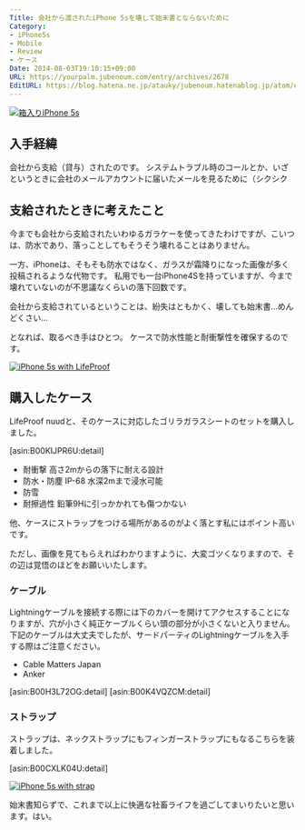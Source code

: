 ```yaml
---
Title: 会社から渡されたiPhone 5sを壊して始末書とならないために
Category:
- iPhone5s
- Mobile
- Review
- ケース
Date: 2014-08-03T19:10:15+09:00
URL: https://yourpalm.jubenoum.com/entry/archives/2678
EditURL: https://blog.hatena.ne.jp/atauky/jubenoum.hatenablog.jp/atom/entry/6653458415120886640
---
```


<a class='flickr2tag-img' href='http://www.flickr.com/photo.gne?id=14836121303' title='箱入りiPhone 5s'><img src='https://farm4.staticflickr.com/3915/14836121303_76df47fd3c.jpg' alt='箱入りiPhone 5s'></a>


<h2>入手経緯</h2>
<p>会社から支給（貸与）されたのです。
システムトラブル時のコールとか、いざというときに会社のメールアカウントに届いたメールを見るために（シクシク</p>
<h2>支給されたときに考えたこと</h2>
<p>今までも会社から支給されたいわゆるガラケーを使ってきたわけですが、こいつは、防水であり、落っことしてもそうそう壊れることはありません。</p>
<p>一方、iPhoneは、そもそも防水ではなく、ガラスが霜降りになった画像が多く投稿されるような代物です。
私用でも一台iPhone4Sを持っていますが、今まで壊れていないのが不思議なくらいの落下回数です。</p>
<p>会社から支給されているということは、紛失はともかく、壊しても始末書…めんどくさい…</p>
<p>となれば、取るべき手はひとつ。
ケースで防水性能と耐衝撃性を確保するのです。</p>

<!--more-->


<a class='flickr2tag-img' href='http://www.flickr.com/photo.gne?id=14835545423' title='iPhone 5s with LifeProof'><img src='https://farm6.staticflickr.com/5579/14835545423_358f331039.jpg' alt='iPhone 5s with LifeProof'></a>

<h2>購入したケース</h2>
<p>LifeProof nuudと、そのケースに対応したゴリラガラスシートのセットを購入しました。</p>



[asin:B00KIJPR6U:detail]


<ul>
<li>耐衝撃 高さ2mからの落下に耐える設計</li>
<li>防水・防塵 IP-68 水深2mまで浸水可能</li>
<li>防雪</li>
<li>耐擦過性 鉛筆9Hに引っかかれても傷つかない</li>
</ul>
<p>他、ケースにストラップをつける場所があるのがよく落とす私にはポイント高いです。</p>
<p>ただし、画像を見てもらえればわかりますように、大変ゴツくなりますので、その辺は覚悟のほどをお願いいたします。</p>
<h3>ケーブル</h3>
<p>Lightningケーブルを接続する際には下のカバーを開けてアクセスすることになりますが、穴が小さく純正ケーブルくらい頭の部分が小さくないと入りません。下記のケーブルは大丈夫でしたが、サードパーティのLightningケーブルを入手する際はご注意ください。</p>

<ul>
<li>Cable Matters Japan</li>
<li>Anker</li>
</ul>


[asin:B00H3L72OG:detail]
[asin:B00K4VQZCM:detail]

<h3>ストラップ</h3>
<p>ストラップは、ネックストラップにもフィンガーストラップにもなるこちらを装着しました。</p>

[asin:B00CXLK04U:detail]


<a class='flickr2tag-img' href='http://www.flickr.com/photo.gne?id=14812648541' title='iPhone 5s with strap'><img src='https://farm4.staticflickr.com/3887/14812648541_0775a9fd02.jpg' alt='iPhone 5s with strap'></a>



<p>始末書知らずで、これまで以上に快適な社畜ライフを過ごしてまいりたいと思います。はい。</p>
